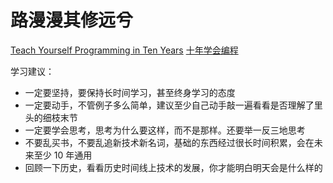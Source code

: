 # 路漫漫其修远兮

[Teach Yourself Programming in Ten Years](http://norvig.com/21-days.html)
[十年学会编程](https://liuyandong.com/2017/10/25/122/)

学习建议：

- 一定要坚持，要保持长时间学习，甚至终身学习的态度
- 一定要动手，不管例子多么简单，建议至少自己动手敲一遍看看是否理解了里头的细枝末节
- 一定要学会思考，思考为什么要这样，而不是那样。还要举一反三地思考
- 不要乱买书，不要乱追新技术新名词，基础的东西经过很长时间积累，会在未来至少 10 年通用
- 回顾一下历史，看看历史时间线上技术的发展，你才能明白明天会是什么样的

